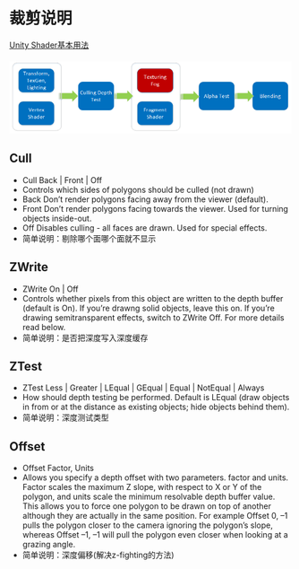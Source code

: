# 裁剪说明

[Unity Shader基本用法](https://github.com/fankidark/blog/blob/master/themes/shaderlab/shader_note001.md)

##### ![](https://github.com/fankidark/blog/blob/master/assets/shaderlab/shader_process_01.png)

## Cull
- Cull Back | Front | Off
- Controls which sides of polygons should be culled (not drawn)
- Back Don’t render polygons facing away from the viewer (default).
- Front Don’t render polygons facing towards the viewer. Used for turning objects inside-out.
- Off Disables culling - all faces are drawn. Used for special effects.
- 简单说明：剔除哪个面哪个面就不显示

## ZWrite
- ZWrite On | Off
- Controls whether pixels from this object are written to the depth buffer (default is On). If you’re drawng solid objects, leave this on. If you’re drawing semitransparent effects, switch to ZWrite Off. For more details read below.
- 简单说明：是否把深度写入深度缓存

## ZTest
- ZTest Less | Greater | LEqual | GEqual | Equal | NotEqual | Always
- How should depth testing be performed. Default is LEqual (draw objects in from or at the distance as existing objects; hide objects behind them).
- 简单说明：深度测试类型

## Offset
- Offset Factor, Units
- Allows you specify a depth offset with two parameters. factor and units. Factor scales the maximum Z slope, with respect to X or Y of the polygon, and units scale the minimum resolvable depth buffer value. This allows you to force one polygon to be drawn on top of another although they are actually in the same position. For example Offset 0, –1 pulls the polygon closer to the camera ignoring the polygon’s slope, whereas Offset –1, –1 will pull the polygon even closer when looking at a grazing angle.
- 简单说明：深度偏移(解决z-fighting的方法)
